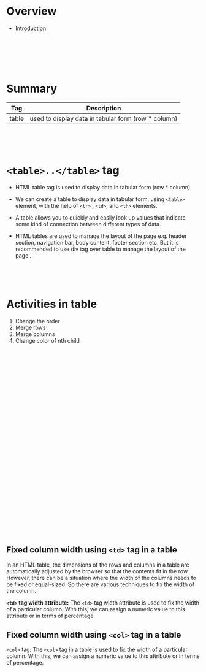 # Overview

- Introduction

&nbsp;

&nbsp;

&nbsp;

# Summary

| Tag   | Description                                          |
| ----- | ---------------------------------------------------- |
| table | used to display data in tabular form (row \* column) |

&nbsp;

&nbsp;

# `<table>..</table>` tag

- HTML table tag is used to display data in tabular form (row \* column).

- We can create a table to display data in tabular form, using `<table>` element, with the help of `<tr>` , `<td>`, and `<th>` elements.

- A table allows you to quickly and easily look up values that indicate some kind of connection between different types of data.

- HTML tables are used to manage the layout of the page e.g. header section, navigation bar, body content, footer section etc. But it is recommended to use div tag over table to manage the layout of the page .

&nbsp;

&nbsp;

# Activities in table

1. Change the order
2. Merge rows
3. Merge columns
4. Change color of nth child
&nbsp;

&nbsp;

&nbsp;

&nbsp;

&nbsp;

&nbsp;

&nbsp;

&nbsp;



&nbsp;

&nbsp;

&nbsp;

&nbsp;

&nbsp;

&nbsp;



&nbsp;

&nbsp;

&nbsp;

## Fixed column width using `<td>` tag in a table

In an HTML table, the dimensions of the rows and columns in a table are automatically adjusted by the browser so that the contents fit in the row. However, there can be a situation where the width of the columns needs to be fixed or equal-sized. So there are various techniques to fix the width of the column.

**`<td>` tag width attribute:** The `<td>` tag width attribute is used to fix the width of a particular column. With this, we can assign a numeric value to this attribute or in terms of percentage.

## Fixed column width using `<col>` tag in a table

`<col>` tag: The `<col>` tag in a table is used to fix the width of a particular column. With this, we can assign a numeric value to this attribute or in terms of percentage.
